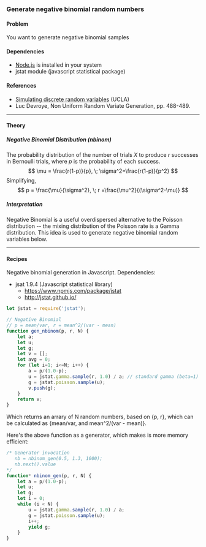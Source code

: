 ### Generate negative binomial random numbers

#### Problem

You want to generate negative binomial samples

#### Dependencies
* [Node.js](https://nodejs.org/en/) is installed in your system
* jstat module (javascript statistical package)

#### References
* [Simulating discrete random variables](https://stats.idre.ucla.edu/stata/code/imulating-discrete-geometric-poisson-and-zero-inflated-poisson-negative-binomial-and-zero-inflated-negative-binomial-random-variables/) (UCLA)
* Luc Devroye, Non Uniform Random Variate Generation, pp. 488-489.


***

#### Theory

##### Negative Binomial Distribution (nbinom)

The probability distribution of the number of trials *X* to produce *r* successes in Bernoulli trials, where  *p* is the probability of each success.
$$
\mu = \frac{r(1-p)}{p}, \; \sigma^2=\frac{r(1-p)}{p^2}
$$
Simplifying,
$$
p = \frac{\mu}{\sigma^2}, \; r =\frac{\mu^2}{(\sigma^2-\mu)}
$$

##### Interpretation

Negative Binomial is a useful overdispersed alternative to the Poisson distribution -- the mixing distribution of the Poisson rate is a Gamma distribution. This idea is used to generate negative binomial random variables below.

***

#### Recipes

Negative binomial generation in Javascript. Dependencies:

* jsat 1.9.4 (Javascript statistical library)
  * https://www.npmjs.com/package/jstat
  * http://jstat.github.io/

```javascript
let jstat = require('jstat');

// Negative Binomial
// p = mean/var, r = mean^2/(var - mean)
function gen_nbinom(p, r, N) {
    let a;
    let u;
    let g;
    let v = [];
    let avg = 0;
    for (let i=1; i<=N; i++) {
        a = p/(1.0-p);
        u = jstat.gamma.sample(r, 1.0) / a; // standard gamma (beta=1)
        g = jstat.poisson.sample(u);
        v.push(g);
    }
    return v;
}
```

Which returns an arrary of N random numbers, based on {p, r}, which can be calculated as {mean/var, and mean^2/(var - mean)}. 

Here's the above function as a generator, which makes is more memory efficient:

```javascript
/* Generator invocation
   nb = nbinom_gen(0.5, 1.3, 1000);
   nb.next().value  
*/ 
function* nbinom_gen(p, r, N) {
    let a = p/(1.0-p);
    let u;
    let g;
    let i = 0;
    while (i < N) {
        u = jstat.gamma.sample(r, 1.0) / a;
        g = jstat.poisson.sample(u);
        i++;
        yield g;
    }
}
```

